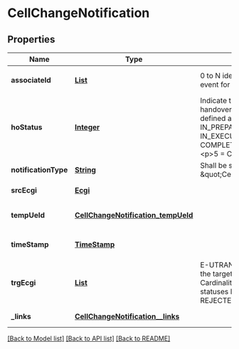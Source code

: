 # CellChangeNotification
## Properties

Name | Type | Description | Notes
------------ | ------------- | ------------- | -------------
**associateId** | [**List**](AssociateId.md) | 0 to N identifiers to associate the event for a specific UE or flow. | [optional] [default to null]
**hoStatus** | [**Integer**](integer.md) | Indicate the status of the UE handover procedure. Values are defined as following: &lt;p&gt;1 &#x3D; IN_PREPARATION. &lt;p&gt;2 &#x3D; IN_EXECUTION. &lt;p&gt;3 &#x3D; COMPLETED. &lt;p&gt;4 &#x3D; REJECTED. &lt;p&gt;5 &#x3D; CANCELLED. | [default to null]
**notificationType** | [**String**](string.md) | Shall be set to \&quot;CellChangeNotification\&quot;. | [default to null]
**srcEcgi** | [**Ecgi**](Ecgi.md) |  | [default to null]
**tempUeId** | [**CellChangeNotification_tempUeId**](CellChangeNotification_tempUeId.md) |  | [optional] [default to null]
**timeStamp** | [**TimeStamp**](TimeStamp.md) |  | [optional] [default to null]
**trgEcgi** | [**List**](Ecgi.md) | E-UTRAN Cell Global Identifier of the target cell. See note. NOTE: Cardinality N is valid only in case of statuses IN_PREPARATION, REJECTED and CANCELLED. | [default to null]
**\_links** | [**CellChangeNotification__links**](CellChangeNotification__links.md) |  | [default to null]

[[Back to Model list]](../README.md#documentation-for-models) [[Back to API list]](../README.md#documentation-for-api-endpoints) [[Back to README]](../README.md)


